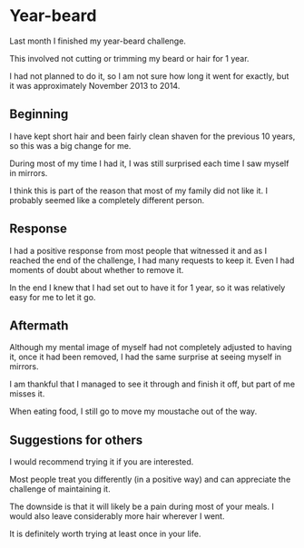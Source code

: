 # Year-beard

Last month I finished my year-beard challenge.

This involved not cutting or trimming my beard or hair for 1 year.

I had not planned to do it, so I am not sure how long it went for
exactly, but it was approximately November 2013 to 2014.


## Beginning

I have kept short hair and been fairly clean shaven for the previous 10
years, so this was a big change for me.

During most of my time I had it, I was still surprised each time I saw
myself in mirrors.

I think this is part of the reason that most of my family did not like
it.
I probably seemed like a completely different person.


## Response

I had a positive response from most people that witnessed it and as I
reached the end of the challenge, I had many requests to keep it.
Even I had moments of doubt about whether to remove it.

In the end I knew that I had set out to have it for 1 year, so it was
relatively easy for me to let it go.


## Aftermath

Although my mental image of myself had not completely adjusted to having
it, once it had been removed, I had the same surprise at seeing myself
in mirrors.

I am thankful that I managed to see it through and finish it off, but
part of me misses it.

When eating food, I still go to move my moustache out of the way.


## Suggestions for others

I would recommend trying it if you are interested.

Most people treat you differently (in a positive way) and can appreciate
the challenge of maintaining it.

The downside is that it will likely be a pain during most of your meals.
I would also leave considerably more hair wherever I went.

It is definitely worth trying at least once in your life.
